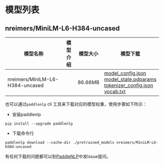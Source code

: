#  模型列表

## nreimers/MiniLM-L6-H384-uncased

| 模型名称 | 模型介绍 | 模型大小  | 模型下载 |
| --- | --- | --- | --- |
|nreimers/MiniLM-L6-H384-uncased|  | 86.66MB | [model_config.json](https://bj.bcebos.com/paddlenlp/models/community/nreimers/MiniLM-L6-H384-uncased/model_config.json)<br>[model_state.pdparams](https://bj.bcebos.com/paddlenlp/models/community/nreimers/MiniLM-L6-H384-uncased/model_state.pdparams)<br>[tokenizer_config.json](https://bj.bcebos.com/paddlenlp/models/community/nreimers/MiniLM-L6-H384-uncased/tokenizer_config.json)<br>[vocab.txt](https://bj.bcebos.com/paddlenlp/models/community/nreimers/MiniLM-L6-H384-uncased/vocab.txt) |

也可以通过`paddlenlp` cli 工具来下载对应的模型权重，使用步骤如下所示：

* 安装paddlenlp

```shell
pip install --upgrade paddlenlp
```

* 下载命令行

```shell
paddlenlp download --cache-dir ./pretrained_models nreimers/MiniLM-L6-H384-uncased
```

有任何下载的问题都可以到[PaddleNLP](https://github.com/PaddlePaddle/PaddleNLP)中发Issue提问。